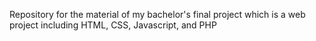 Repository for the material of my bachelor's final project which is a web project including HTML, CSS, Javascript, and PHP
